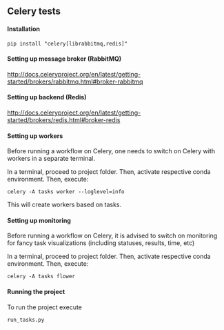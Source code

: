 ## Celery tests

#### Installation 

```pip install "celery[librabbitmq,redis]"```

#### Setting up message broker (RabbitMQ)

http://docs.celeryproject.org/en/latest/getting-started/brokers/rabbitmq.html#broker-rabbitmq

#### Setting up backend (Redis)

http://docs.celeryproject.org/en/latest/getting-started/brokers/redis.html#broker-redis

#### Setting up workers
Before running a workflow on Celery, one needs to switch on Celery
with workers in a separate terminal. 

In a terminal, proceed to project
folder. Then, activate respective conda environment. Then, execute:
```
celery -A tasks worker --loglevel=info
```
This will create workers based on tasks.

#### Setting up monitoring
Before running a workflow on Celery, it is advised to switch on monitoring
for fancy task visualizations (including statuses, results, time, etc)

In a terminal, proceed to project
folder. Then, activate respective conda environment. Then, execute: 
```
celery -A tasks flower
```

#### Running the project

To run the project execute 

```
run_tasks.py
```

